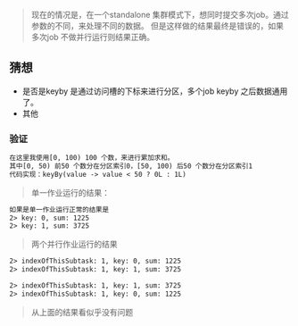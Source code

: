 



```txt

```





> 现在的情况是，在一个standalone 集群模式下，想同时提交多次job。通过参数的不同，来处理不同的数据。
> 但是这样做的结果最终是错误的，如果多次job 不做并行运行则结果正确。

## 猜想

- 是否是keyby 是通过访问槽的下标来进行分区，多个job keyby 之后数据通用了。
- 其他

### 验证

```txt
在这里我使用[0, 100) 100 个数，来进行累加求和。
其中[0, 50) 前50 个数分在分区索引0，[50, 100) 后50 个数分在分区索引1 
代码实现：keyBy(value -> value < 50 ? 0L : 1L)

```

> 单一作业运行的结果：

```txt
如果是单一作业运行正常的结果是
2> key: 0, sum: 1225
2> key: 1, sum: 3725
```

> 两个并行作业运行的结果

```txt
2> indexOfThisSubtask: 1, key: 0, sum: 1225
2> indexOfThisSubtask: 1, key: 1, sum: 3725

2> indexOfThisSubtask: 1, key: 1, sum: 3725
2> indexOfThisSubtask: 1, key: 0, sum: 1225
```

> 从上面的结果看似乎没有问题